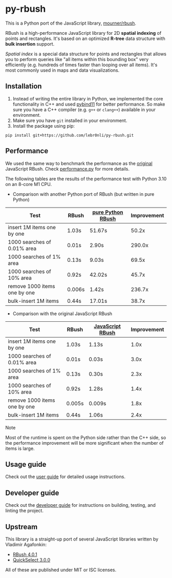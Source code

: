 # py-rbush

This is a Python port of the JavaScript library, [mourner/rbush](https://github.com/mourner/rbush). 

RBush is a high-performance JavaScript library for 2D **spatial indexing** of points and rectangles.
It's based on an optimized **R-tree** data structure with **bulk insertion** support.

*Spatial index* is a special data structure for points and rectangles
that allows you to perform queries like "all items within this bounding box" very efficiently
(e.g. hundreds of times faster than looping over all items).
It's most commonly used in maps and data visualizations.

## Installation

1. Instead of writing the entire library in Python, we implemented the core functionality in C++ and used [pybind11](https://github.com/pybind/pybind11) for better performance. So make sure you have a C++ compiler (e.g. `g++` or `clang++`) available in your environment.
2. Make sure you have `git` installed in your environment.
3. Install the package using pip:
```shell
pip install git+https://github.com/lebr0nli/py-rbush.git
```

## Performance

We used the same way to benchmark the performance as the [original](https://github.com/mourner/rbush/blob/main/bench/perf.js) JavaScript RBush. Check [performance.py](<./benchmarks/performance.py>) for more details.

The following tables are the results of the performance test with Python 3.10 on an 8-core M1 CPU.

- Comparison with another Python port of RBush (but written in pure Python)

Test                         | RBush  | [pure Python RBush](https://github.com/parietal-io/py-rbush) | Improvement
---------------------------- | ------ | ------ | ----
insert 1M items one by one   | 1.03s  | 51.67s | 50.2x
1000 searches of 0.01% area  | 0.01s  | 2.90s  | 290.0x
1000 searches of 1% area     | 0.13s  | 9.03s  | 69.5x
1000 searches of 10% area    | 0.92s  | 42.02s | 45.7x
remove 1000 items one by one | 0.006s | 1.42s  | 236.7x
bulk-insert 1M items         | 0.44s  | 17.01s | 38.7x

- Comparison with the original JavaScript RBush

Test                         | RBush  | [JavaScript RBush](https://github.com/mourner/rbush) | Improvement
---------------------------- | ------ | ------ | ----
insert 1M items one by one   | 1.03s  | 1.13s  | 1.0x
1000 searches of 0.01% area  | 0.01s  | 0.03s  | 3.0x
1000 searches of 1% area     | 0.13s  | 0.30s  | 2.3x
1000 searches of 10% area    | 0.92s  | 1.28s  | 1.4x
remove 1000 items one by one | 0.005s | 0.009s | 1.8x
bulk-insert 1M items         | 0.44s  | 1.06s  | 2.4x

> [!NOTE]
> Most of the runtime is spent on the Python side rather than the C++ side, so the performance improvement will be more significant when the number of items is large.

## Usage guide

Check out the [user guide](https://lebr0nli.github.io/py-rbush/user_guide/) for detailed usage instructions.

## Developer guide

Check out the [developer guide](https://lebr0nli.github.io/py-rbush/developer_guide/) for instructions on building, testing, and linting the project.

## Upstream

This library is a straight-up port of several JavaScript libraries written by Vladimir Agafonkin:

- [RBush 4.0.1](https://github.com/mourner/rbush)
- [QuickSelect 3.0.0](https://github.com/mourner/quickselect)

All of these are published under MIT or ISC licenses.
